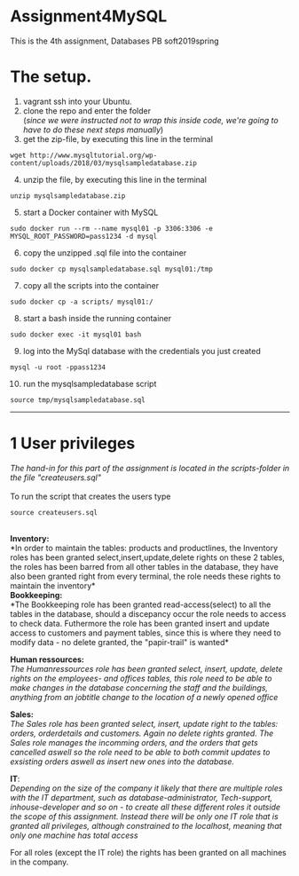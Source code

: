 # Assignment4MySQL
This is the 4th assignment, Databases PB soft2019spring

# The setup.

1) vagrant ssh into your Ubuntu.
2) clone the repo and enter the folder<br>
(*since we were instructed not to wrap this inside code, we're going to have to do these next steps manually*)
3) get the zip-file, by executing this line in the terminal
```
wget http://www.mysqltutorial.org/wp-content/uploads/2018/03/mysqlsampledatabase.zip
```
4) unzip the file, by executing this line in the terminal
```
unzip mysqlsampledatabase.zip
```
5) start a Docker container with MySQL
```
sudo docker run --rm --name mysql01 -p 3306:3306 -e MYSQL_ROOT_PASSWORD=pass1234 -d mysql
```
6) copy the unzipped .sql file into the container
```
sudo docker cp mysqlsampledatabase.sql mysql01:/tmp
```
7) copy all the scripts into the container
```
sudo docker cp -a scripts/ mysql01:/
```
8) start a bash inside the running container
```
sudo docker exec -it mysql01 bash
```
9) log into the MySql database with the credentials you just created
```
mysql -u root -ppass1234
```
10) run the mysqlsampledatabase script
```
source tmp/mysqlsampledatabase.sql
```
---------------------------------------------------------------------------------------------------------------------
# 1 User privileges
*The hand-in for this part of the assignment is located in the scripts-folder in the file "createusers.sql"*<br>
<br>
To run the script that creates the users type<br>
```
source createusers.sql
```
<br>
<b>Inventory:</b><br> 
*In order to maintain the tables: products and productlines, the Inventory roles has been granted select,insert,update,delete rights on these 2 tables, the roles has been barred from all other tables in the database, they have also been granted right from every terminal, the role needs these rights to maintain the inventory*
<br>
<b>Bookkeeping:</b><br>
*The Bookkeeping role has been granted  read-access(select) to all the tables in the database, should a discepancy occur the role needs to access to check data. Futhermore the role has been granted insert and update access to customers and payment tables, since this is where they need to modify data - no delete granted, the "papir-trail" is wanted*

<b>Human ressources:</b><br>
*The Humanressources role has been granted select, insert, update, delete rights on the employees- and offices tables, this role need to be able to make changes in the database concerning the staff and the buildings, anything from an jobtitle change to the location 
of a newly opened office*

<b>Sales:</b><br>
*The Sales role has been granted select, insert, update right to the tables: orders, orderdetails and customers. Again no delete rights granted. The Sales role manages the incomming orders, and the orders that gets cancelled aswell so the role need to be able to both commit updates to exsisting orders aswell as insert new ones into the database.*

<b>IT</b>:<br>
*Depending on the size of the company it likely that there are multiple roles with the IT department, such as database-administrator, Tech-support, inhouse-developer and so on - to create all these different roles it outside the scope of this assignment. Instead there will be only one IT role that is granted all privileges, although constrained to the localhost, meaning that only one machine has total access*

For all roles (except the IT role) the rights has been granted on all machines in the company.

